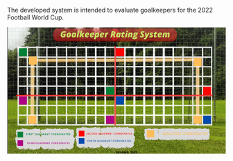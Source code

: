 The developed system is intended to evaluate goalkeepers for the 2022 Football World Cup.


![Screenshot](/src/grscord.png)